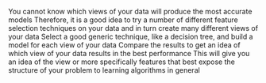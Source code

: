 You cannot know which views of your data will produce the most accurate models Therefore,
it is a good idea to try a number of different feature selection techniques on your data and in
turn create many different views of your data Select a good generic technique, like a decision
tree, and build a model for each view of your data Compare the results to get an idea of which
view of your data results in the best performance This will give you an idea of the view or
more specifically features that best expose the structure of your problem to learning algorithms
in general

